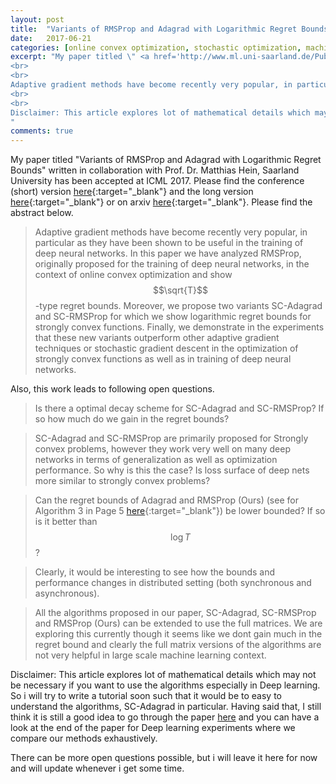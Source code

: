 ```yaml
---
layout: post
title:  "Variants of RMSProp and Adagrad with Logarithmic Regret Bounds ( along with some Open questions )"
date:   2017-06-21 
categories: [online convex optimization, stochastic optimization, machine learning, deep learning]
excerpt: "My paper titled \" <a href='http://www.ml.uni-saarland.de/Publications/MukHei-VariantsRMSPropAdagradLogRegret.pdf' target='_blank' ><b>Variants of RMSProp and Adagrad with Logarithmic Regret Bounds</b></a> \" written  in collaboration with Prof. Dr. Matthias Hein, Saarland University has been accepted at ICML 2017. Please find the abstract below.
<br>
<br>
Adaptive gradient methods have become recently very popular, in particular as they have been shown to be useful in the training of deep neural networks. In this paper we have analyzed RMSProp, originally proposed for the training of deep neural networks, in the context of online convex optimization and show $\\sqrt{T}$-type regret bounds. Moreover, we propose two variants SC-Adagrad and SC-RMSProp for which we show logarithmic regret bounds for strongly convex functions. Finally, we demonstrate in the experiments that these new variants outperform other adaptive gradient techniques or stochastic gradient descent in the optimization of strongly convex functions as well as in training of deep neural networks.
<br>
<br>
Disclaimer: This article explores lot of mathematical details which may not be necessary if you want to use the algorithms especially in Deep learning. So i will try to write a tutorial soon such that it would be to easy to understand the algorithms, SC-Adagrad in particular. Having said that, I  still think it is still a good idea to go through the paper <a href='http://www.ml.uni-saarland.de/Publications/MukHei-VariantsRMSPropAdagradLogRegret.pdf' target='_blank' >here</a>  and you can have a look at the end of the paper for  Deep learning experiments where we compare our methods exhaustively.
"
comments: true
---
```

My paper titled "Variants of RMSProp and Adagrad with Logarithmic Regret Bounds" written in collaboration with Prof. Dr. Matthias Hein, Saarland University has been accepted at ICML 2017. Please find the conference (short) version [here](http://www.ml.uni-saarland.de/Publications/MukHei-VariantsRMSPropAdagradLogRegret.pdf){:target="_blank"} and the long version [here](http://www.ml.uni-saarland.de/Publications/MukHei-VariantsRMSPropAdagradLogRegretLongVersion.pdf){:target="_blank"} or on arxiv [here](https://arxiv.org/abs/1706.05507){:target="_blank"}. Please find the abstract below.

>Adaptive gradient methods have become recently very popular, in particular as they have been shown to be useful in the training of deep neural networks. In this paper we have analyzed RMSProp, originally proposed for the training of deep neural networks, in the context of online convex optimization and show $$\sqrt{T}$$-type regret bounds. Moreover, we propose two variants SC-Adagrad and SC-RMSProp for which we show logarithmic regret bounds for strongly convex functions. Finally, we demonstrate in the experiments that these new variants outperform other adaptive gradient techniques or stochastic gradient descent in the optimization of strongly convex functions as well as in training of deep neural networks.

Also, this work leads to following open questions.

> Is there a optimal decay scheme for SC-Adagrad and SC-RMSProp? If so how much do we gain in the regret bounds?

> SC-Adagrad and SC-RMSProp are primarily proposed for Strongly convex problems, however they work very well on many deep networks in terms of generalization as well as optimization performance. So why is this the case? Is loss surface of deep nets more similar to strongly convex problems?

> Can the regret bounds of Adagrad and RMSProp (Ours) (see for Algorithm 3 in Page 5 [here](http://www.ml.uni-saarland.de/Publications/MukHei-VariantsRMSPropAdagradLogRegret.pdf){:target="_blank"}) be lower bounded? If so is it better than $$\log T$$?

> Clearly, it would be interesting to see how the bounds and performance changes in distributed setting (both synchronous and asynchronous).

> All the algorithms proposed in our paper, SC-Adagrad, SC-RMSProp and RMSProp (Ours) can be extended to use the full matrices. We are exploring this currently though it seems like we dont gain much in the regret bound and clearly the full matrix versions of the algorithms are not very helpful in large scale machine learning context.

Disclaimer: This article explores lot of mathematical details which may not be necessary if you want to use the algorithms especially in Deep learning. So i will try to write a tutorial soon such that it would be to easy to understand the algorithms, SC-Adagrad in particular. Having said that, I  still think it is still a good idea to go through the paper <a href='http://www.ml.uni-saarland.de/Publications/MukHei-VariantsRMSPropAdagradLogRegret.pdf' target='_blank' >here</a>  and you can have a look at the end of the paper for  Deep learning experiments where we compare our methods exhaustively.

There can be more open questions possible, but i will leave it here for now and will update whenever i get some time.
